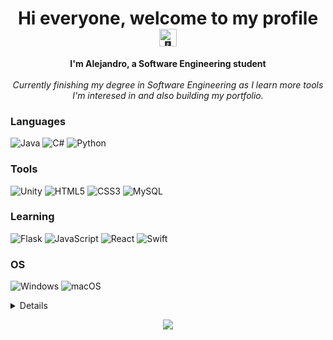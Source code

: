 <h1 align="center">Hi everyone, welcome to my profile<img src="https://github.com/wervlad/wervlad/assets/24524555/766d336d-b87d-44ba-807c-c51de2bc6b4d" width="28px" alt="👋"></h1>

<p align="center">
  <b>I'm Alejandro, a Software Engineering student</b><br><br>
    <i>
      Currently finishing my degree in Software Engineering as I learn more tools I'm interesed in and also building my portfolio.
    </i>
</p>

### Languages
![Java](https://img.shields.io/badge/java-%23ED8B00.svg?style=for-the-badge&logo=openjdk&logoColor=white)
![C#](https://img.shields.io/badge/c%23-%23239120.svg?style=for-the-badge&logo=c-sharp&logoColor=white)
![Python](https://img.shields.io/badge/python-3670A0?style=for-the-badge&logo=python&logoColor=ffdd54)

### Tools
![Unity](https://img.shields.io/badge/unity-%23000000.svg?style=for-the-badge&logo=unity&logoColor=white)
![HTML5](https://img.shields.io/badge/html5-%23E34F26.svg?style=for-the-badge&logo=html5&logoColor=white)
![CSS3](https://img.shields.io/badge/css3-%231572B6.svg?style=for-the-badge&logo=css3&logoColor=white)
![MySQL](https://img.shields.io/badge/mysql-%2300f.svg?style=for-the-badge&logo=mysql&logoColor=white)

### Learning
![Flask](https://img.shields.io/badge/flask-%23000.svg?style=for-the-badge&logo=flask&logoColor=white)
![JavaScript](https://img.shields.io/badge/javascript-%23323330.svg?style=for-the-badge&logo=javascript&logoColor=%23F7DF1E)
![React](https://img.shields.io/badge/react-%2320232a.svg?style=for-the-badge&logo=react&logoColor=%2361DAFB)
![Swift](https://img.shields.io/badge/swift-F54A2A?style=for-the-badge&logo=swift&logoColor=white)

### OS
![Windows](https://img.shields.io/badge/Windows-0078D6?style=for-the-badge&logo=windows&logoColor=white)
![macOS](https://img.shields.io/badge/mac%20os-000000?style=for-the-badge&logo=macos&logoColor=F0F0F0)

<details>
<p align="center">
  <a href="https://github.com/mysthogann">
    <img src="http://github-profile-summary-cards.vercel.app/api/cards/profile-details?username=mysthogann&theme=transparent" />
  </a>
  <a href="https://github.com/mysthogann">
    <img src="https://github-readme-streak-stats.herokuapp.com/?user=mysthogann&hide_border=true&card_width=338&theme=transparent" />
  </a>
  <a href="https://github.com/mysthogann">
    <img src="http://github-profile-summary-cards.vercel.app/api/cards/stats?username=mysthogann&theme=transparent" />
  </a>
  <a href="https://github.com/mysthogann">
    <img src="https://github-readme-stats.vercel.app/api/top-langs/?username=mysthogann&langs_count=10&exclude_repo=&hide=jupyter%20notebook,vim%20script,cmake,makefile,batchfile,emacs%20lisp,css,html&layout=default&card_width=699&hide_border=true&theme=transparent" />
  </a>
</p>
</details>

<p align="center">
  <a href="https://github.com/mysthogann">
    <img src="https://komarev.com/ghpvc/?username=mysthogann&color=blue&style=flat)" />
  </a>
</p>
